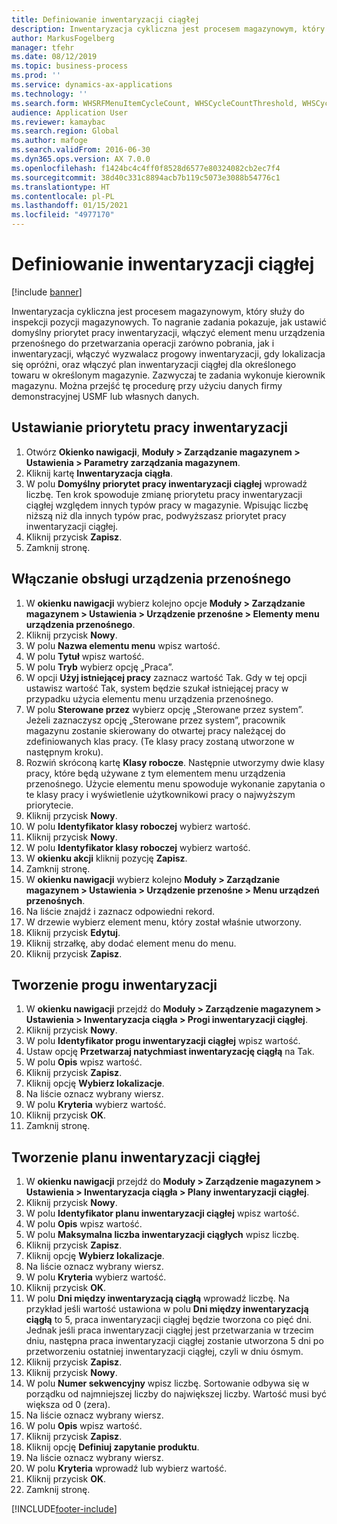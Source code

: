 ```yaml
---
title: Definiowanie inwentaryzacji ciągłej
description: Inwentaryzacja cykliczna jest procesem magazynowym, który służy do inspekcji pozycji magazynowych.
author: MarkusFogelberg
manager: tfehr
ms.date: 08/12/2019
ms.topic: business-process
ms.prod: ''
ms.service: dynamics-ax-applications
ms.technology: ''
ms.search.form: WHSRFMenuItemCycleCount, WHSCycleCountThreshold, WHSCycleCountPlan, WHSCycleCountPlanListPage, WHSParameters, WHSRFMenu, WHSRFMenuItem
audience: Application User
ms.reviewer: kamaybac
ms.search.region: Global
ms.author: mafoge
ms.search.validFrom: 2016-06-30
ms.dyn365.ops.version: AX 7.0.0
ms.openlocfilehash: f1424bc4c4ff0f8528d6577e80324082cb2ec7f4
ms.sourcegitcommit: 38d40c331c8894acb7b119c5073e3088b54776c1
ms.translationtype: HT
ms.contentlocale: pl-PL
ms.lasthandoff: 01/15/2021
ms.locfileid: "4977170"
---
```

# <a name="define-cycle-counting"></a>Definiowanie inwentaryzacji ciągłej 

[!include [banner](../../includes/banner.md)]

Inwentaryzacja cykliczna jest procesem magazynowym, który służy do inspekcji pozycji magazynowych. To nagranie zadania pokazuje, jak ustawić domyślny priorytet pracy inwentaryzacji, włączyć element menu urządzenia przenośnego do przetwarzania operacji zarówno pobrania, jak i inwentaryzacji, włączyć wyzwalacz progowy inwentaryzacji, gdy lokalizacja się opróżni, oraz włączyć plan inwentaryzacji ciągłej dla określonego towaru w określonym magazynie. Zazwyczaj te zadania wykonuje kierownik magazynu. Można przejść tę procedurę przy użyciu danych firmy demonstracyjnej USMF lub własnych danych.


## <a name="set-the-priority-of-counting-work"></a>Ustawianie priorytetu pracy inwentaryzacji
1. Otwórz **Okienko nawigacji**, **Moduły > Zarządzanie magazynem > Ustawienia > Parametry zarządzania magazynem**.
2. Kliknij kartę **Inwentaryzacja ciągła**.
3. W polu **Domyślny priorytet pracy inwentaryzacji ciągłej** wprowadź liczbę. Ten krok spowoduje zmianę priorytetu pracy inwentaryzacji ciągłej względem innych typów pracy w magazynie. Wpisując liczbę niższą niż dla innych typów prac, podwyższasz priorytet pracy inwentaryzacji ciągłej.  
4. Kliknij przycisk **Zapisz**.
5. Zamknij stronę.

## <a name="enable-the-mobile-device"></a>Włączanie obsługi urządzenia przenośnego
1. W **okienku nawigacji** wybierz kolejno opcje **Moduły > Zarządzanie magazynem > Ustawienia > Urządzenie przenośne > Elementy menu urządzenia przenośnego**.
2. Kliknij przycisk **Nowy**.
3. W polu **Nazwa elementu menu** wpisz wartość.
4. W polu **Tytuł** wpisz wartość.
5. W polu **Tryb** wybierz opcję „Praca”.
6. W opcji **Użyj istniejącej pracy** zaznacz wartość Tak. Gdy w tej opcji ustawisz wartość Tak, system będzie szukał istniejącej pracy w przypadku użycia elementu menu urządzenia przenośnego.  
7. W polu **Sterowane przez** wybierz opcję „Sterowane przez system”. Jeżeli zaznaczysz opcję „Sterowane przez system”, pracownik magazynu zostanie skierowany do otwartej pracy należącej do zdefiniowanych klas pracy. (Te klasy pracy zostaną utworzone w następnym kroku).  
8. Rozwiń skróconą kartę **Klasy robocze**. Następnie utworzymy dwie klasy pracy, które będą używane z tym elementem menu urządzenia przenośnego. Użycie elementu menu spowoduje wykonanie zapytania o te klasy pracy i wyświetlenie użytkownikowi pracy o najwyższym priorytecie.  
9. Kliknij przycisk **Nowy**.
10. W polu **Identyfikator klasy roboczej** wybierz wartość.
11. Kliknij przycisk **Nowy**.
12. W polu **Identyfikator klasy roboczej** wybierz wartość.
13. W **okienku akcji** kliknij pozycję **Zapisz**.
14. Zamknij stronę.
15. W **okienku nawigacji** wybierz kolejno **Moduły > Zarządzanie magazynem > Ustawienia > Urządzenie przenośne > Menu urządzeń przenośnych**.
16. Na liście znajdź i zaznacz odpowiedni rekord.
17. W drzewie wybierz element menu, który został właśnie utworzony.
18. Kliknij przycisk **Edytuj**.
19. Kliknij strzałkę, aby dodać element menu do menu.
20. Kliknij przycisk **Zapisz**.

## <a name="create-a-counting-threshold"></a>Tworzenie progu inwentaryzacji
1. W **okienku nawigacji** przejdź do **Moduły > Zarządzenie magazynem > Ustawienia > Inwentaryzacja ciągła > Progi inwentaryzacji ciągłej**.
2. Kliknij przycisk **Nowy**.
3. W polu **Identyfikator progu inwentaryzacji ciągłej** wpisz wartość.
4. Ustaw opcję **Przetwarzaj natychmiast inwentaryzację ciągłą** na Tak.
5. W polu **Opis** wpisz wartość.
6. Kliknij przycisk **Zapisz**.
7. Kliknij opcję **Wybierz lokalizacje**.
8. Na liście oznacz wybrany wiersz.
9. W polu **Kryteria** wybierz wartość.
10. Kliknij przycisk **OK**.
11. Zamknij stronę.

## <a name="create-a-cycle-count-plan"></a>Tworzenie planu inwentaryzacji ciągłej
1. W **okienku nawigacji** przejdź do **Moduły > Zarządzenie magazynem > Ustawienia > Inwentaryzacja ciągła > Plany inwentaryzacji ciągłej**.
2. Kliknij przycisk **Nowy**.
3. W polu **Identyfikator planu inwentaryzacji ciągłej** wpisz wartość.
4. W polu **Opis** wpisz wartość.
5. W polu **Maksymalna liczba inwentaryzacji ciągłych** wpisz liczbę.
6. Kliknij przycisk **Zapisz**.
7. Kliknij opcję **Wybierz lokalizacje**.
8. Na liście oznacz wybrany wiersz.
9. W polu **Kryteria** wybierz wartość.
10. Kliknij przycisk **OK**.
11. W polu **Dni między inwentaryzacją ciągłą** wprowadź liczbę. Na przykład jeśli wartość ustawiona w polu **Dni między inwentaryzacją ciągłą** to 5, praca inwentaryzacji ciągłej będzie tworzona co pięć dni. Jednak jeśli praca inwentaryzacji ciągłej jest przetwarzania w trzecim dniu, następna praca inwentaryzacji ciągłej zostanie utworzona 5 dni po przetworzeniu ostatniej inwentaryzacji ciągłej, czyli w dniu ósmym.  
12. Kliknij przycisk **Zapisz**.
13. Kliknij przycisk **Nowy**.
14. W polu **Numer sekwencyjny** wpisz liczbę. Sortowanie odbywa się w porządku od najmniejszej liczby do największej liczby. Wartość musi być większa od 0 (zera).  
15. Na liście oznacz wybrany wiersz.
16. W polu **Opis** wpisz wartość.
17. Kliknij przycisk **Zapisz**.
18. Kliknij opcję **Definiuj zapytanie produktu**.
19. Na liście oznacz wybrany wiersz.
20. W polu **Kryteria** wprowadź lub wybierz wartość.
21. Kliknij przycisk **OK**.
22. Zamknij stronę.



[!INCLUDE[footer-include](../../../includes/footer-banner.md)]